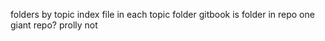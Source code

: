 folders by topic
index file in each topic folder
gitbook is folder in repo
one giant repo?
	prolly not